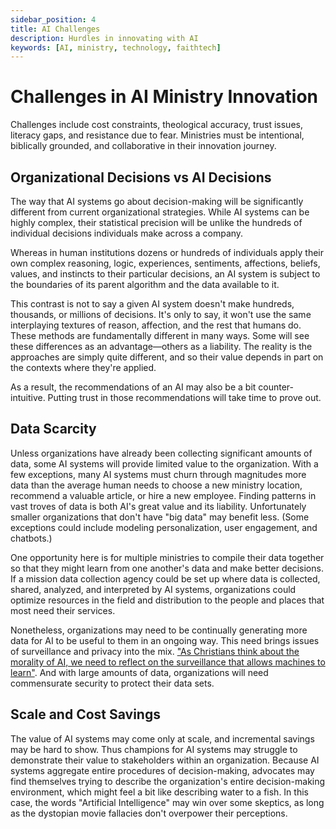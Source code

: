 ```yaml
---
sidebar_position: 4
title: AI Challenges
description: Hurdles in innovating with AI
keywords: [AI, ministry, technology, faithtech]
---
```


# Challenges in AI Ministry Innovation

Challenges include cost constraints, theological accuracy, trust issues, literacy gaps, and resistance due to fear. Ministries must be intentional, biblically grounded, and collaborative in their innovation journey.


## Organizational Decisions vs AI Decisions

The way that AI systems go about decision-making will be significantly different from current organizational strategies. While AI systems can be highly complex, their statistical precision will be unlike the hundreds of individual decisions individuals make across a company. 

Whereas in human institutions dozens or hundreds of individuals apply their own complex reasoning, logic, experiences, sentiments, affections, beliefs, values, and instincts to their particular decisions, an AI system is subject to the boundaries of its parent algorithm and the data available to it.

This contrast is not to say a given AI system doesn't make hundreds, thousands, or millions of decisions. It's only to say, it won't use the same interplaying textures of reason, affection, and the rest that humans do. These methods are fundamentally different in many ways. Some will see these differences as an advantage—others as a liability. The reality is the approaches are simply quite different, and so their value depends in part on the contexts where they're applied.

As a result, the recommendations of an AI may also be a bit counter-intuitive. Putting trust in those recommendations will take time to prove out.

## Data Scarcity

Unless organizations have already been collecting significant amounts of data, some AI systems will provide limited value to the organization. With a few exceptions, many AI systems must churn through magnitudes more data than the average human needs to choose a new ministry location, recommend a valuable article, or hire a new employee. Finding patterns in vast troves of data is both AI's great value and its liability. Unfortunately smaller organizations that don't have "big data" may benefit less. (Some exceptions could include modeling personalization, user engagement, and chatbots.)

One opportunity here is for multiple ministries to compile their data together so that they might learn from one another's data and make better decisions. If a mission data collection agency could be set up where data is collected, shared, analyzed, and interpreted by AI systems, organizations could optimize resources in the field and distribution to the people and places that most need their services.

Nonetheless, organizations may need to be continually generating more data for AI to be useful to them in an ongoing way. This need brings issues of surveillance and privacy into the mix. ["As Christians think about the morality of AI, we need to reflect on the surveillance that allows machines to learn"](https://medium.com/ai-and-christianity/artificial-intelligence-in-christian-thought-and-practice-20ec8635a94f). And with large amounts of data, organizations will need commensurate security to protect their data sets.

## Scale and Cost Savings

The value of AI systems may come only at scale, and incremental savings may be hard to show. Thus champions for AI systems may struggle to demonstrate their value to stakeholders within an organization. Because AI systems aggregate entire procedures of decision-making, advocates may find themselves trying to describe the organization's entire decision-making environment, which might feel a bit like describing water to a fish. In this case, the words "Artificial Intelligence" may win over some skeptics, as long as the dystopian movie fallacies don't overpower their perceptions.
